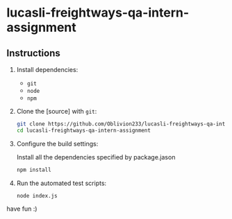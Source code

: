 # lucasli-freightways-qa-intern-assignment

## Instructions

1. Install dependencies:

   - `git`
   - `node`
   - `npm`

2. Clone the [source] with `git`:

   ```sh
   git clone https://github.com/Oblivion233/lucasli-freightways-qa-intern-assignment
   cd lucasli-freightways-qa-intern-assignment
   ```

3. Configure the build settings:

   Install all the dependencies specified by package.jason

   ```sh
   npm install
   ```

4. Run the automated test scripts:

   ```
   node index.js
   ```

have fun :)
